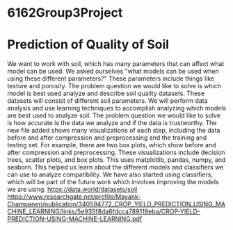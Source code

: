 # 6162Group3Project
# Prediction of Quality of Soil
We want to work with soil, which has many parameters that can affect what model can be used. We asked ourselves "what models can be used when using these different parameters?" These parameters include things like texture and porosity. The problem question we would like to solve is which model is best used analyze and describe soil quality datasets. These datasets will consist of different soil parameters. We will perform data analysis and use learning techniques to accomplish analyzing which models are best used to analyze soil. The problem question we would like to solve is how accurate is the data we analyze and if the data is trustworthy.
The new file added shows many visualizations of each step, including the data before and after compression and preprocessing and the training and testing set. For example, there are two box plots, which show before and after compression and preprocessing. These visualizations include decision trees, scatter plots, and box plots. This uses matplotlib, pandas, numpy, and seaborn. This helped us learn about the different models and classifiers we can use to analyze compatibility. We have also started using classifiers, which will be part of the future work which involves improving the models we are using.
https://data.world/datasets/soil
https://www.researchgate.net/profile/Mayank-Champaneri/publication/340594772_CROP_YIELD_PREDICTION_USING_MACHINE_LEARNING/links/5e935f8da6fdcca789119eba/CROP-YIELD-PREDICTION-USING-MACHINE-LEARNING.pdf
